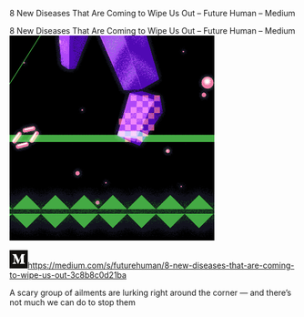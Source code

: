 8 New Diseases That Are Coming to Wipe Us Out – Future Human – Medium

8 New Diseases That Are Coming to Wipe Us Out – Future Human – Medium
![](../_resources/de1972b14627ef58b1370f8abfda1a9c.png)

![](../_resources/a59c6579e2ce83f917bf56063cfff56c.png)https://medium.com/s/futurehuman/8-new-diseases-that-are-coming-to-wipe-us-out-3c8b8c0d21ba

A scary group of ailments are lurking right around the corner — and there’s not much we can do to stop them